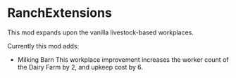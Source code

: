 # RanchExtensions

This mod expands upon the vanilla livestock-based workplaces.

Currently this mod adds:
- Milking Barn
    This workplace improvement increases the worker count of the Dairy Farm by 2, and upkeep cost by 6.
